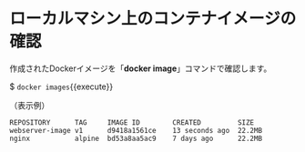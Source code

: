 # ローカルマシン上のコンテナイメージの確認

作成されたDockerイメージを「**docker image**」コマンドで確認します。  

$ `docker images`{{execute}}  

（表示例）  

```text
REPOSITORY      TAG     IMAGE ID        CREATED         SIZE  
webserver-image v1      d9418a1561ce    13 seconds ago  22.2MB  
nginx           alpine  bd53a8aa5ac9    7 days ago      22.2MB  
```

